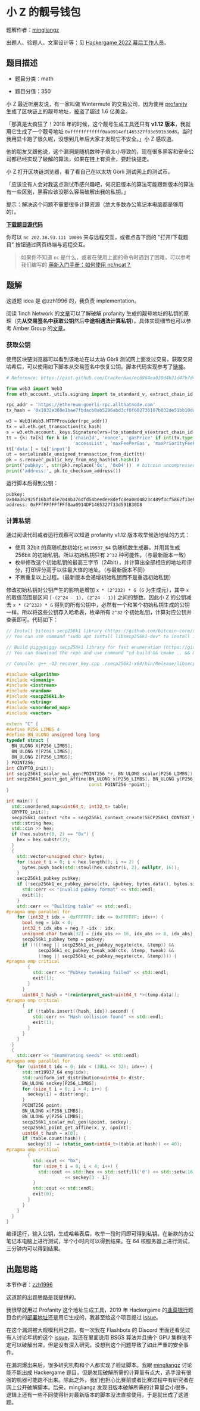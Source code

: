 # 小 Z 的靓号钱包

题解作者：[mingliangz](https://github.com/mlzeng)

出题人、验题人、文案设计等：见 [Hackergame 2022 幕后工作人员](../../credits.pdf)。

## 题目描述

- 题目分类：math

- 题目分值：350

小 Z 最近听朋友说，有一家叫做 Wintermute 的交易公司，因为使用 [profanity](https://github.com/johguse/profanity) 生成了区块链上的靓号地址，[被盗](https://rekt.news/zh/wintermute-rekt-2/)了超过 1.6 亿美金。

「那真是太疯狂了！2018 年的时候，这个靓号生成工具还只有 **v1.12 版本**，我就用它生成了一个靓号地址 `0xffffffffffff0aa0914df1465327f33d591b30d8`，当时我用显卡跑了很久呢，没想到几年后大家才发现它不安全。」小 Z 感叹道。

他的朋友又跟他说，这个漏洞是随机数种子熵太小导致的，现在很多黑客和安全公司都已经实现了破解的算法，如果在链上有资金，要赶快提走。

小 Z 打开区块链浏览器，看了看自己在以太坊 Görli 测试网上的测试币。

「应该没有人会对我这点测试币感兴趣吧，何况旧版本的算法可能跟新版本的算法有一些区别，黑客应该没那么容易破解出我的私钥。」

提示：解决这个问题不需要很多计算资源（绝大多数办公笔记本电脑都是够用的）。

**[下载题目源代码](src/private_key_checker.py)**

你可以 `nc 202.38.93.111 10086` 来与远程交互，或者点击下面的 "打开/下载题目" 按钮通过网页终端与远程交互。

> 如果你不知道 `nc` 是什么，或者在使用上面的命令时遇到了困难，可以参考我们编写的 [萌新入门手册：如何使用 nc/ncat？](https://lug.ustc.edu.cn/planet/2019/09/how-to-use-nc/)

## 题解

这道题 idea 是 @zzh1996 的，我负责 implementation。

阅读 1inch Network 的[文章](https://blog.1inch.io/a-vulnerability-disclosed-in-profanity-an-ethereum-vanity-address-tool-68ed7455fc8c)可以了解破解 profanity 生成的靓号地址的私钥的原理（先**从交易签名中获取公钥**然后**中途相遇法计算私钥**）。具体实现细节也可以参考 Amber Group 的[文章](https://medium.com/amber-group/exploiting-the-profanity-flaw-e986576de7ab)。

### 获取公钥

使用区块链浏览器可以看到该地址在以太坊 Görli 测试网上面发过交易，获取交易哈希后，可以使用如下脚本从交易签名中恢复公钥。脚本代码实现参考了[链接](https://gist.github.com/CrackerHax/ec6964ea030d4b31d47b7d412036c623)。

```python
# Reference: https://gist.github.com/CrackerHax/ec6964ea030d4b31d47b7d412036c623

from web3 import Web3
from eth_account._utils.signing import to_standard_v, extract_chain_id, serializable_unsigned_transaction_from_dict

rpc_addr = 'https://ethereum-goerli-rpc.allthatnode.com'
tx_hash = '0x1032e388e1bae7fbdacb8ab5206abd3cf8f602736107b832de51bb10dac5e410'

w3 = Web3(Web3.HTTPProvider(rpc_addr))
tx = w3.eth.get_transaction(tx_hash)
s = w3.eth.account._keys.Signature(vrs=(to_standard_v(extract_chain_id(tx.v)[1]), w3.toInt(tx.r), w3.toInt(tx.s)))
tt = {k: tx[k] for k in ['chainId', 'nonce', 'gasPrice' if int(tx.type, 0) != 2 else '', 'gas', 'to', 'value',
                         'accessList', 'maxFeePerGas', 'maxPriorityFeePerGas'] if k in tx}
tt['data'] = tx['input']
ut = serializable_unsigned_transaction_from_dict(tt)
pk = s.recover_public_key_from_msg_hash(ut.hash())
print('pubkey:', str(pk).replace('0x', '0x04'))  # bitcoin uncompressed pubkey format
print('address:', pk.to_checksum_address())
```

运行脚本后得到公钥：

```
pubkey: 0x04a362925f16b3f45e7048b376dfd54beedee8defc8ea0804823c489f3cf5862f13e89da68fa280f0812ef2d339d95352bd97c03ccf0a6304a1aa004b6557ddd4b
address: 0xFFfFFfFFfFFf0aa0914DF1465327f33d591B30D8
```

### 计算私钥

通过阅读代码或者运行观察可以知道 profanity v1.12 版本枚举候选地址的方式：

* 使用 32bit 的真随机数初始化 `mt19937_64` 伪随机数生成器，并用其生成 256bit 的初始私钥。所以初始私钥只有 `2^32` 种可能性。（与最新版本一致）
* 枚举修改这个初始私钥的最高三字节（24bit），并计算出全部相应的地址和评分，打印评分高于以往最大值的地址。（与最新版本不同）
* 不断重复以上过程。（最新版本会递增初始私钥而不是重选初始私钥）

修改初始私钥对公钥产生的影响是增加 `x * (2^232) * G`（`G` 为生成元），其中 `x` 的取值范围是区间 `[-(2^24 - 1), (2^24 - 1)]` 之间的整数。因此小 Z 的公钥减去 `x * (2^232) * G` 得到的所有公钥中，必然有一个和某个初始私钥生成的公钥一样。所以将这些公钥存入哈希表，枚举所有 `2^32` 个初始私钥，计算对应公钥并查表即可。代码如下：

```c++
// Install bitcoin secp256k1 library (https://github.com/bitcoin-core/secp256k1)
// You can use command "sudo apt install libsecp256k1-dev" to install it on Ubuntu system

// Build piggypiggy secp256k1 library for fast enumeration (https://github.com/piggypiggy/secp256k1-x64)
// You can download the repo and use command "cd build && cmake .. && make" to build it on Ubuntu system

// Compile: g++ -O3 recover_key.cpp ./secp256k1-x64/bin/Release/libsecp256k1_x64.a -lsecp256k1 -fopenmp

#include <algorithm>
#include <iomanip>
#include <iostream>
#include <random>
#include <secp256k1.h>
#include <string>
#include <unordered_map>
#include <vector>

extern "C" {
#define P256_LIMBS 4
#define BN_ULONG unsigned long long
typedef struct {
  BN_ULONG X[P256_LIMBS];
  BN_ULONG Y[P256_LIMBS];
  BN_ULONG Z[P256_LIMBS];
} POINT256;
int CRYPTO_init();
int secp256k1_scalar_mul_gen(POINT256 *r, BN_ULONG scalar[P256_LIMBS]);
int secp256k1_point_get_affine(BN_ULONG x[P256_LIMBS], BN_ULONG y[P256_LIMBS],
                               const POINT256 *point);
}

int main() {
  std::unordered_map<uint64_t, int32_t> table;
  CRYPTO_init();
  secp256k1_context *ctx = secp256k1_context_create(SECP256K1_CONTEXT_VERIFY);
  std::string hex;
  std::cin >> hex;
  if (hex.substr(0, 2) == "0x") {
    hex = hex.substr(2);
  }
  {
    std::vector<unsigned char> bytes;
    for (size_t i = 0; i < hex.length(); i += 2) {
      bytes.push_back(std::stoul(hex.substr(i, 2), nullptr, 16));
    }
    secp256k1_pubkey pubkey;
    if (!secp256k1_ec_pubkey_parse(ctx, &pubkey, bytes.data(), bytes.size())) {
      std::cerr << "Invalid pubkey format" << std::endl;
      exit(1);
    }
    std::cerr << "Building table" << std::endl;
#pragma omp parallel for
    for (int32_t idx = -0xFFFFFF; idx <= 0xFFFFFF; idx++) {
      bool neg = idx < 0;
      int32_t idx_abs = neg ? -idx : idx;
      unsigned char tweak[32] = {idx_abs >> 16, idx_abs >> 8, idx_abs};
      secp256k1_pubkey temp = pubkey;
      if (!((!neg || secp256k1_ec_pubkey_negate(ctx, &temp)) &&
            secp256k1_ec_pubkey_tweak_add(ctx, &temp, tweak) &&
            (!neg || secp256k1_ec_pubkey_negate(ctx, &temp)))) {
#pragma omp critical
        {
          std::cerr << "Pubkey tweaking failed" << std::endl;
          exit(1);
        }
      }
      uint64_t hash = *(reinterpret_cast<uint64_t *>(temp.data));
#pragma omp critical
      {
        if (!table.insert({hash, idx}).second) {
          std::cerr << "Hash collision found" << std::endl;
          exit(1);
        }
      }
    }
  }
  {
    std::cerr << "Enumerating seeds" << std::endl;
#pragma omp parallel for
    for (uint64_t idx = 0; idx < (1ULL << 32); idx++) {
      std::mt19937_64 eng(idx);
      std::uniform_int_distribution<uint64_t> distr;
      BN_ULONG seckey[P256_LIMBS];
      for (size_t i = 0; i < 4; i++) {
        seckey[i] = distr(eng);
      }
      POINT256 point;
      BN_ULONG x[P256_LIMBS];
      BN_ULONG y[P256_LIMBS];
      secp256k1_scalar_mul_gen(&point, seckey);
      secp256k1_point_get_affine(x, y, &point);
      uint64_t hash = x[0];
      if (table.count(hash)) {
        seckey[3] -= (static_cast<int64_t>(table.at(hash)) << 40);
#pragma omp critical
        {
          std::cout << "0x";
          for (size_t i = 0; i < 4; i++) {
            std::cout << std::hex << std::setfill('0') << std::setw(16)
                      << seckey[3 - i];
          }
          std::cout << std::endl;
          exit(0);
        }
      }
    }
  }
}
```

编译运行，输入公钥，生成哈希表后，枚举一段时间即可得到私钥。在新款的办公笔记本电脑上进行测试，半个小时内可以得到结果。在 64 核服务器上进行测试，三分钟内可以得到结果。

## 出题思路

本节作者：[zzh1996](https://github.com/zzh1996)

这道题的出题思路是我提供的。

我很早就用过 Profanity 这个地址生成工具，2019 年 Hackergame 的[韭菜银行](https://github.com/ustclug/hackergame2019-writeups/blob/master/official/%E9%9F%AD%E8%8F%9C%E9%93%B6%E8%A1%8C/README.md)题目合约的[部署地址](https://kovan.etherscan.io/address/0x0000051935734850820502424350107413369555)还是用它生成的，我甚至给这个项目提过 [issue](https://github.com/johguse/profanity/issues/20)。

在这个漏洞被大规模利用之前，有一次我在 Flashbots 的 Discord 里面还看见过有人讨论年初的这个 [issue](https://github.com/johguse/profanity/issues/61)，我还在里面说用 BSGS 算法并且搞个 GPU 集群说不定可以破解出来，但是没有深入研究。没想到这个问题导致了如此严重的安全事件。

在漏洞爆出来后，很多研究机构和个人都实现了验证脚本。我跟 [mingliangz](https://github.com/mlzeng) 讨论能不能出成 Hackergame 题目，但是发现破解所需的计算量有点大，选手没有很强的机器可能跑不出来。除此之外，我们也担心比赛前或者比赛过程中有研究者在网上公开破解脚本。后来，mingliangz 发现旧版本破解所需的计算量会小很多，逻辑上还有一些不同使得针对最新版本的脚本没法直接使用，于是就出成了这道题。
